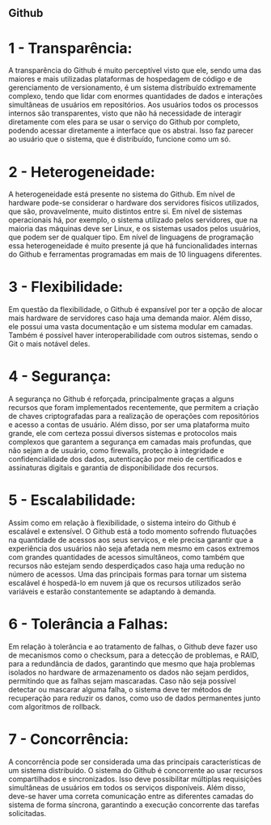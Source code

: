 ## Github

# 1 - Transparência:
A transparência do Github é muito perceptível visto que ele, sendo uma das maiores e mais utilizadas plataformas de hospedagem de código e de gerenciamento de versionamento, é um sistema distribuído extremamente complexo, tendo que lidar com enormes quantidades de dados e interações simultâneas de usuários em repositórios. Aos usuários todos os processos internos são transparentes, visto que não há necessidade de interagir diretamente com eles para se usar o serviço do Github por completo, podendo acessar diretamente a interface que os abstrai. Isso faz parecer ao usuário que o sistema, que é distribuído, funcione como um só. 

# 2 - Heterogeneidade:
A heterogeneidade está presente no sistema do Github. Em nível de hardware pode-se considerar o hardware dos servidores físicos utilizados, que são, provavelmente, muito distintos entre si. Em nível de sistemas operacionais há, por exemplo, o sistema utilizado pelos servidores, que na maioria das máquinas deve ser Linux, e os sistemas usados pelos usuários, que podem ser de qualquer tipo. Em nível de linguagens de programação essa heterogeneidade é muito presente já que há funcionalidades internas do Github e ferramentas programadas em mais de 10 linguagens diferentes.

# 3 - Flexibilidade:
Em questão da flexibilidade, o Github é expansível por ter a opção de alocar mais hardware de servidores caso haja uma demanda maior. Além disso, ele possui uma vasta documentação e um sistema modular em camadas. Também é possível haver interoperabilidade com outros sistemas, sendo o Git o mais notável deles.

# 4 - Segurança:
A segurança no Github é reforçada, principalmente graças a alguns recursos que foram implementados recentemente, que permitem a criação de chaves criptografadas para a realização de operações com repositórios e acesso a contas de usuário. Além disso, por ser uma plataforma muito grande, ele com certeza possui diversos sistemas e protocolos mais complexos que garantem a segurança em camadas mais profundas, que não sejam a de usuário, como firewalls, proteção à integridade e confidencialidade dos dados, autenticação por meio de certificados e assinaturas digitais e garantia de disponibilidade dos recursos.

# 5 - Escalabilidade:
Assim como em relação à flexibilidade, o sistema inteiro do Github é escalável e extensível.  O Github está a todo momento sofrendo flutuações na quantidade de acessos aos seus serviços, e ele precisa garantir que a experiência dos usuários não seja afetada nem mesmo em casos extremos com grandes quantidades de acessos simultâneos, como também que recursos não estejam sendo desperdiçados caso haja uma redução no número de acessos. Uma das principais formas para tornar um sistema escalável é hospedá-lo em nuvem já que os recursos utilizados serão variáveis e estarão constantemente se adaptando à demanda.

# 6 - Tolerância a Falhas:
Em relação à tolerância e ao tratamento de falhas, o Github deve fazer uso de mecanismos como o checksum, para a detecção de problemas, e RAID, para a redundância de dados, garantindo que mesmo que haja problemas isolados no hardware de armazenamento os dados não sejam perdidos, permitindo que as falhas sejam mascaradas. Caso não seja possível detectar ou mascarar alguma falha, o sistema deve ter métodos de recuperação para reduzir os danos, como uso de dados permanentes junto com algoritmos de rollback.

# 7 - Concorrência:
A concorrência pode ser considerada uma das principais características de um sistema distribuído. O sistema do Github é concorrente ao usar recursos compartilhados e sincronizados. Isso deve possibilitar múltiplas requisições simultâneas de usuários em todos os serviços disponíveis. Além disso, deve-se haver uma correta comunicação entre as diferentes camadas do sistema de forma síncrona, garantindo a execução concorrente das tarefas solicitadas.
